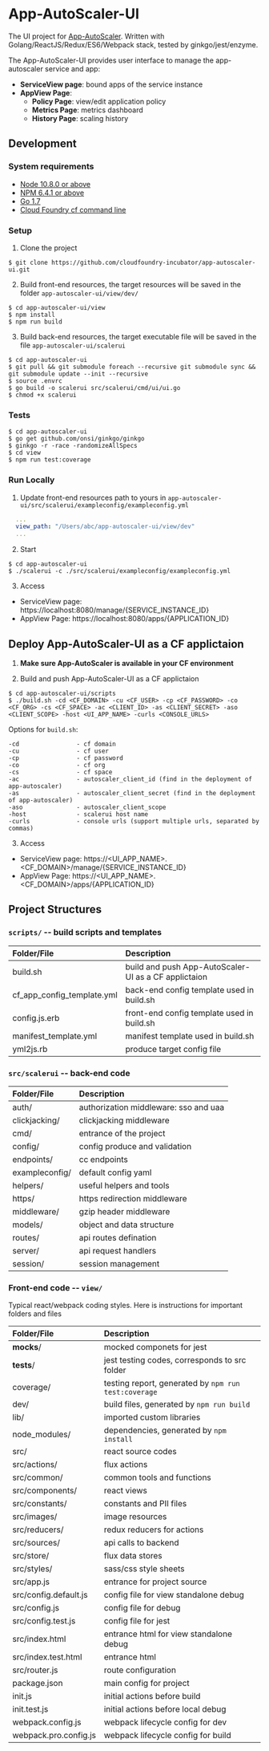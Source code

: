 # App-AutoScaler-UI

The UI project for [App-AutoScaler](https://github.com/cloudfoundry-incubator/app-autoscaler). Written with Golang/ReactJS/Redux/ES6/Webpack stack, tested by ginkgo/jest/enzyme.

The App-AutoScaler-UI provides user interface to manage the app-autoscaler service and app:
* **ServiceView page**: bound apps of the service instance
* **AppView Page**:
  * **Policy Page**: view/edit application policy
  * **Metrics Page**: metrics dashboard
  * **History Page**: scaling history

## Development

### System requirements

* [Node 10.8.0 or above](https://nodejs.org)
* [NPM 6.4.1 or above](https://www.npmjs.com)
* [Go 1.7](https://golang.org/dl/)
* [Cloud Foundry cf command line](https://github.com/cloudfoundry/cli/releases)

### Setup

1. Clone the project

```shell
$ git clone https://github.com/cloudfoundry-incubator/app-autoscaler-ui.git
```

2. Build front-end resources, the target resources will be saved in the folder `app-autoscaler-ui/view/dev/`
```shell
$ cd app-autoscaler-ui/view
$ npm install
$ npm run build
```

3. Build back-end resources, the target executable file will be saved in the file `app-autoscaler-ui/scalerui`
```shell
$ cd app-autoscaler-ui
$ git pull && git submodule foreach --recursive git submodule sync && git submodule update --init --recursive
$ source .envrc
$ go build -o scalerui src/scalerui/cmd/ui/ui.go
$ chmod +x scalerui
```

### Tests
```shell
$ cd app-autoscaler-ui
$ go get github.com/onsi/ginkgo/ginkgo
$ ginkgo -r -race -randomizeAllSpecs
$ cd view
$ npm run test:coverage
```

### Run Locally

1. Update front-end resources path to yours in `app-autoscaler-ui/src/scalerui/exampleconfig/exampleconfig.yml`
```yaml
  ...
  view_path: "/Users/abc/app-autoscaler-ui/view/dev"
  ...
```

2. Start
```shell
$ cd app-autoscaler-ui
$ ./scalerui -c ./src/scalerui/exampleconfig/exampleconfig.yml
```

3. Access
* ServiceView page: https://localhost:8080/manage/{SERVICE_INSTANCE_ID}
* AppView Page: https://localhost:8080/apps/{APPLICATION_ID}

## Deploy App-AutoScaler-UI as a CF applictaion

1. **Make sure App-AutoScaler is available in your CF environment**

2. Build and push App-AutoScaler-UI as a CF applictaion
```shell
$ cd app-autoscaler-ui/scripts
$ ./build.sh -cd <CF_DOMAIN> -cu <CF_USER> -cp <CF_PASSWORD> -co <CF_ORG> -cs <CF_SPACE> -ac <CLIENT_ID> -as <CLIENT_SECRET> -aso <CLIENT_SCOPE> -host <UI_APP_NAME> -curls <CONSOLE_URLS>
```
Options for `build.sh`:
```
-cd                - cf domain
-cu                - cf user
-cp                - cf password
-co                - cf org
-cs                - cf space
-ac                - autoscaler_client_id (find in the deployment of app-autoscaler)
-as                - autoscaler_client_secret (find in the deployment of app-autoscaler)
-aso               - autoscaler_client_scope
-host              - scalerui host name
-curls             - console urls (support multiple urls, separated by commas)
```

3. Access
* ServiceView page: https://<UI_APP_NAME>.<CF_DOMAIN>/manage/{SERVICE_INSTANCE_ID}
* AppView Page: https://<UI_APP_NAME>.<CF_DOMAIN>/apps/{APPLICATION_ID}

## Project Structures

### `scripts/` -- build scripts and templates

| Folder/File                | Description                                          |
|:---------------------------|:-----------------------------------------------------|
| build.sh                   | build and push App-AutoScaler-UI as a CF applictaion |
| cf_app_config_template.yml | back-end config template used in build.sh            |
| config.js.erb              | front-end config template used in build.sh           |
| manifest_template.yml      | manifest template used in build.sh                   |
| yml2js.rb                  | produce target config file                           |

### `src/scalerui` -- back-end code

| Folder/File                | Description                                          |
|:---------------------------|:-----------------------------------------------------|
| auth/                      | authorization middleware: sso and uaa                |
| clickjacking/              | clickjacking middleware                              |
| cmd/                       | entrance of the project                              |
| config/                    | config produce and validation                        |
| endpoints/                 | cc endpoints                                         |
| exampleconfig/             | default config yaml                                  |
| helpers/                   | useful helpers and tools                             |
| https/                     | https redirection middleware                         |
| middleware/                | gzip header middleware                               |
| models/                    | object and data structure                            |
| routes/                    | api routes defination                                |
| server/                    | api request handlers                                 |
| session/                   | session management                                   |

### Front-end code -- `view/`

Typical react/webpack coding styles. Here is instructions for important folders and files

| Folder/File                | Description                                          |
|:---------------------------|:-----------------------------------------------------|
| __mocks__/                 | mocked componets for jest                            |
| __tests__/                 | jest testing codes, corresponds to src folder        |
| coverage/                  | testing report, generated by `npm run test:coverage` |
| dev/                       | build files, generated by `npm run build`            |
| lib/                       | imported custom libraries                            |
| node_modules/              | dependencies, generated by `npm install`             |
| src/                       | react source codes                                   |
| src/actions/               | flux actions                                         |
| src/common/                | common tools and functions                           |
| src/components/            | react views                                          |
| src/constants/             | constants and PII files                              |
| src/images/                | image resources                                      |
| src/reducers/              | redux reducers for actions                           |
| src/sources/               | api calls to backend                                 |
| src/store/                 | flux data stores                                     |
| src/styles/                | sass/css style sheets                                |
| src/app.js                 | entrance for project source                          |
| src/config.default.js      | config file for view standalone debug                |
| src/config.js              | config file for debug                                |
| src/config.test.js         | config file for jest                                 |
| src/index.html             | entrance html for view standalone debug              |
| src/index.test.html        | entrance html                                        |
| src/router.js              | route configuration                                  |
| package.json               | main config for project                              |
| init.js                    | initial actions before build                         |
| init.test.js               | initial actions before local debug                   |
| webpack.config.js          | webpack lifecycle config for dev                     |
| webpack.pro.config.js      | webpack lifecycle config for build                   |
